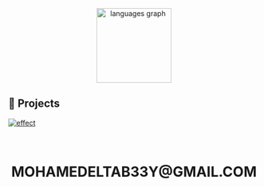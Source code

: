 
<div align="center">
  <img src="https://github-readme-stats.vercel.app/api/top-langs?username=MohamedEl-Tabei&locale=en&hide_title=true&layout=compact&card_width=320&langs_count=12&theme=github_dark&hide_border=true&order=2" height="150" alt="languages graph"  />
</div>

###
## 🔗 Projects
  
<!--[![chatapp](https://img.shields.io/badge/CHATAPP-white?style=for-the-badge&logo=&logoColor=white)](https://chatapp-izc9.onrender.com/)-->
[![effect](https://img.shields.io/badge/EFFECT-2dbab3?style=for-the-badge&logo=&logoColor=white)](https://effect-ca42.onrender.com/)
 <br /><br /><br />

  
 <h1 >
 </h1>
 <h1 align="center">
  MOHAMEDELTAB33Y@GMAIL.COM
 </h1>

<!--

### Hi there 👋

**MohamedEl-Tabei/MohamedEl-Tabei** is a ✨ _special_ ✨ repository because its `README.md` (this file) appears on your GitHub profile.

Here are some ideas to get you started:

- 🔭 I’m currently working on ...
- 🌱 I’m currently learning ...
- 👯 I’m looking to collaborate on ...
- 🤔 I’m looking for help with ...
- 💬 Ask me about ...
- 📫 How to reach me: ...
- 😄 Pronouns: ...
- ⚡ Fun fact: ...
-->
